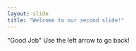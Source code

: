 ```yaml
---
layout: slide
title: "Welcome to our second slide!"
---
```

"Good Job"
Use the left arrow to go back!

